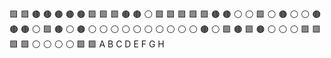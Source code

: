 🟩 🟩 🟤 🟤 🟤 🟤 🟤 🟩 
🟩 🟩 🟤 🟤 ⚪️ 🟩 🟩 🟩 
🟩 🟩 🟤 🟤 ⚪️ ⚪️ 🟩 ⚪️ 
🟤 ⚪️ ⚪️ 🟤 🟤 🟤 ⚪️ 🟩 
🟤 ⚪️ 🟤 ⚪️ ⚪️ ⚪️ ⚪️ ⚪️ 
⚪️ ⚪️ ⚪️ ⚪️ ⚪️ 🟤 ⚪️ 🟩 
🟤 🟩 🟤 ⚪️ ⚪️ ⚪️ 🟩 🟩 
🟩 🟩 ⚪️ ⚪️ ⚪️ ⚪️ 🟩 🟩 
 A  B  C  D  E  F  G  H